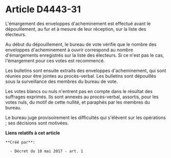 # Article D4443-31

L'émargement des enveloppes d'acheminement est effectué avant le dépouillement, au fur et à mesure de leur réception, sur la
liste des électeurs.

Au début du dépouillement, le bureau de vote vérifie que le nombre des enveloppes d'acheminement à ouvrir correspond au
nombre d'émargements enregistrés sur la liste des électeurs. Si ce n'est pas le cas, l'émargement pour ces votes est
recommencé.

Les bulletins sont ensuite extraits des enveloppes d'acheminement, qui sont réunies pour être jointes au procès-verbal. Les
bulletins sont dépouillés sous la surveillance des membres du bureau de vote.

Les votes blancs ou nuls n'entrent pas en compte dans le résultat des suffrages exprimés. Ils sont annexés au procès-verbal,
assortis, pour les votes nuls, du motif de cette nullité, et paraphés par les membres du bureau.

Le bureau juge provisoirement les difficultés qui s'élèvent sur les opérations ; ses décisions sont motivées.

**Liens relatifs à cet article**

	**Créé par**:

	  - Décret du 10 mai 2017 - art. 1

